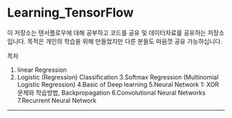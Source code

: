 # Learning_TensorFlow
이 저장소는 텐서플로우에 대해 공부하고 코드를 공유 및 데이터자료를 공유하는 저장소 입니다.
목적은 개인의 학습을 위해 만들었지만 다른 분들도 마음껏 공유 가능하십니다.



목차
1. linear Regression
2. Logistic (Regression) Classification
3.Softmax Regression (Multinomial Logistic Regression)
4.Basic of Deep learning
5.Neural Network 1: XOR 문제와 학습방법, Backpropagation
6.Convolutional Neural Networks
7.Recurrent Neural Network

-----------------------------------------------------------------------------
